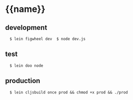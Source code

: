 # {{name}}

## development

      $ lein figwheel dev  $ node dev.js

## test

      $ lein doo node

## production

      $ lein cljsbuild once prod && chmod +x prod && ./prod
